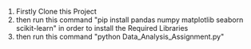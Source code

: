 1. Firstly Clone this Project
2. then run this command "pip install pandas numpy matplotlib seaborn scikit-learn" in order to install the Required Libraries
3. then run this command "python Data_Analysis_Assignment.py" 
